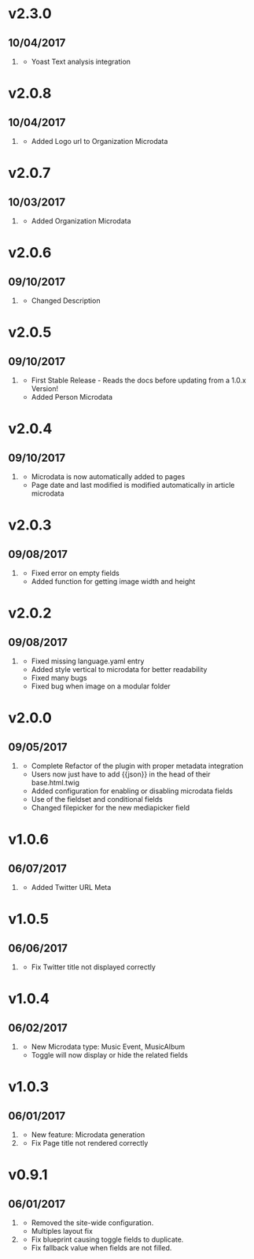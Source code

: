 # v2.3.0
## 10/04/2017
1. [](#new)
    * Yoast Text analysis integration

# v2.0.8
## 10/04/2017
1. [](#new)
    * Added Logo url to Organization Microdata

# v2.0.7
## 10/03/2017
1. [](#new)
    * Added Organization Microdata

# v2.0.6
## 09/10/2017
1. [](#bugfix)
    * Changed Description

# v2.0.5
## 09/10/2017
1. [](#bugfix)
    * First Stable Release - Reads the docs before updating from a 1.0.x Version!
    * Added Person Microdata

# v2.0.4
## 09/10/2017
1. [](#bugfix)
    * Microdata is now automatically added to pages
    * Page date and last modified is modified automatically in article microdata
    


# v2.0.3
## 09/08/2017
1. [](#bugfix)
    * Fixed error on empty fields
    * Added function for getting image width and height


# v2.0.2
## 09/08/2017
1. [](#bugfix)
    * Fixed missing language.yaml entry
    * Added style vertical to microdata for better readability
    * Fixed many bugs
    * Fixed bug when image on a modular folder

# v2.0.0
## 09/05/2017

1. [](#new)
    * Complete Refactor of the plugin with proper metadata integration
    * Users now just have to add {{json}} in the head of their base.html.twig
    * Added configuration for enabling or disabling microdata fields
    * Use of the fieldset and conditional fields
    * Changed filepicker for the new mediapicker field

# v1.0.6
## 06/07/2017

1. [](#bugfix)
    * Added Twitter URL Meta

# v1.0.5
## 06/06/2017

1. [](#bugfix)
    * Fix Twitter title not displayed correctly

# v1.0.4
## 06/02/2017

1. [](#new)
    * New Microdata type: Music Event, MusicAlbum
    * Toggle will now display or hide the related fields 

# v1.0.3
## 06/01/2017

1. [](#new)
    * New feature: Microdata generation
2. [](#bugfix)
    * Fix Page title not rendered correctly

# v0.9.1
## 06/01/2017

1. [](#new)
    * Removed the site-wide configuration.
    * Multiples layout fix
2. [](#bugfix)
    * Fix blueprint causing toggle fields to duplicate.
    * Fix fallback value when fields are not filled.
